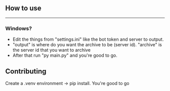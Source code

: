## How to use
---
### Windows? 
- Edit the things from "settings.ini" like the bot token and server to output. 
 - "output" is where do you want the archive to be (server id). "archive" is the server id that you want to archive
- After that run "py main.py" and you're good to go.

## Contributing
Create a .venv environment -> pip install. You're good to go
